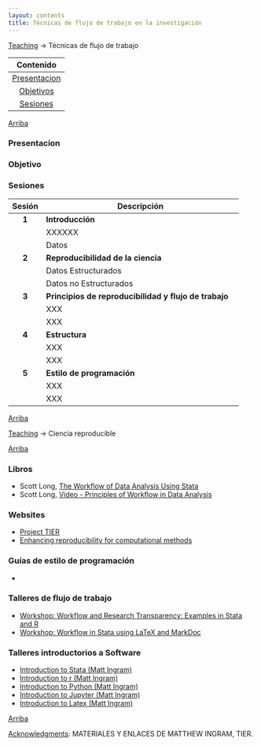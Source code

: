 ```yaml
---
layout: contents
title: Técnicas de flujo de trabajo en la investigación
---
```


<a name="Contenido"></a>

[Teaching](../../teaching) &rarr; Técnicas de flujo de trabajo

| Contenido |
| :---: |
| [Presentacion](#Presentacion) |
| [Objetivos](#Objetivo) |
| [Sesiones](#Sesiones) |

[Arriba](#Contenido)

### <a name="Presentacion"></a>Presentacion

### <a name="Objetivo"></a>Objetivo

### <a name="Sesiones"></a>Sesiones

| Sesión       | Descripción  |
|:-------------:|--------------|
| **1**         | **Introducción** &nbsp;&nbsp; <a href="https://crenteriam.github.io/workshops/flujo-de-trabajo/flujo-de-trabajo/" style="color:black;"><i class="fa fa-folder-open" style="font-size:1em"></i></a> |
|               | XXXXXX  |
|               | Datos |
| **2**         | **Reproducibilidad de la ciencia** &nbsp;&nbsp; <a href="https://crenteriam.github.io/workshops/flujo-de-trabajo/flujo-de-trabajo/" style="color:black;"><i class="fa fa-folder-open" style="font-size:1em"></i></a> |
|               |  Datos Estructurados |
|               | Datos no Estructurados  |
| **3**         | **Principios de reproducibilidad y flujo de trabajo** &nbsp;&nbsp; <a href="https://crenteriam.github.io/workshops/flujo-de-trabajo/flujo-de-trabajo/" style="color:black;"><i class="fa fa-folder-open" style="font-size:1em"></i></a> |
|               |  XXX |
|               |  XXX  |
| **4**         | **Estructura** &nbsp;&nbsp; <a href="https://crenteriam.github.io/workshops/flujo-de-trabajo/flujo-de-trabajo/" style="color:black;"><i class="fa fa-folder-open" style="font-size:1em"></i></a> |
|               |  XXX |
|               |  XXX  |
| **5**         | **Estilo de programación** &nbsp;&nbsp; <a href="https://crenteriam.github.io/workshops/flujo-de-trabajo/flujo-de-trabajo/" style="color:black;"><i class="fa fa-folder-open" style="font-size:1em"></i></a> |
|               |  XXX |
|               |  XXX  |

[Arriba](#Contenido)

<a name="Contenido"></a>

[Teaching](../../teaching) &rarr; Ciencia reproducible

[Arriba](#Contenido)

### Libros
- Scott Long, [The Workflow of Data Analysis Using Stata](https://www.stata.com/bookstore/workflow-data-analysis-stata/)
- Scott Long, [Video - Principles of Workflow in Data Analysis](https://media.dlib.indiana.edu/media_objects/6h440x04w)

### Websites
- [Project TIER](https://www.projecttier.org/)
- [Enhancing reproducibility for computational methods](http://science.sciencemag.org/content/354/6317/1240)

### Guías de estilo de programación
-
### Talleres de flujo de trabajo
- [Workshop: Workflow and Research Transparency: Examples in Stata and R](http://mattingram.net/teaching/workshops/workflowRstata/)
- [Workshop: Workflow in Stata using LaTeX and MarkDoc](http://mattingram.net/teaching/workshops/workflowstata/)

### Talleres introductorios a Software
- [Introduction to Stata (Matt Ingram)](http://mattingram.net/teaching/workshops/introstata/)
- [Introduction to r (Matt Ingram)](http://mattingram.net/teaching/workshops/introR/)
- [Introduction to Python (Matt Ingram)](http://mattingram.net/teaching/workshops/introPython/)
- [Introduction to Jupyter (Matt Ingram)](http://mattingram.net/teaching/workshops/introjupyter/)
- [Introduction to Latex (Matt Ingram)](http://mattingram.net/teaching/workshops/introlatex/)

[Arriba](#Contenido)


<u>Acknowledgments</u>: MATERIALES Y ENLACES DE MATTHEW INGRAM, TIER.
